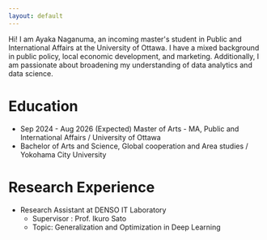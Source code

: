 ```yaml
---
layout: default
---
```


Hi! I am Ayaka Naganuma, an incoming master's student in Public and International Affairs at the University of Ottawa. I have a mixed background in public policy, local economic development, and marketing. Additionally, I am passionate about broadening my understanding of data analytics and data science. 


# Education

- Sep 2024 - Aug 2026 (Expected) Master of Arts - MA, Public and International Affairs / University of Ottawa
- Bachelor of Arts and Science, Global cooperation and Area studies / Yokohama City University 

# Research Experience

- Research Assistant at DENSO IT Laboratory
  - Supervisor : Prof. Ikuro Sato
  - Topic: Generalization and Optimization in Deep Learning


